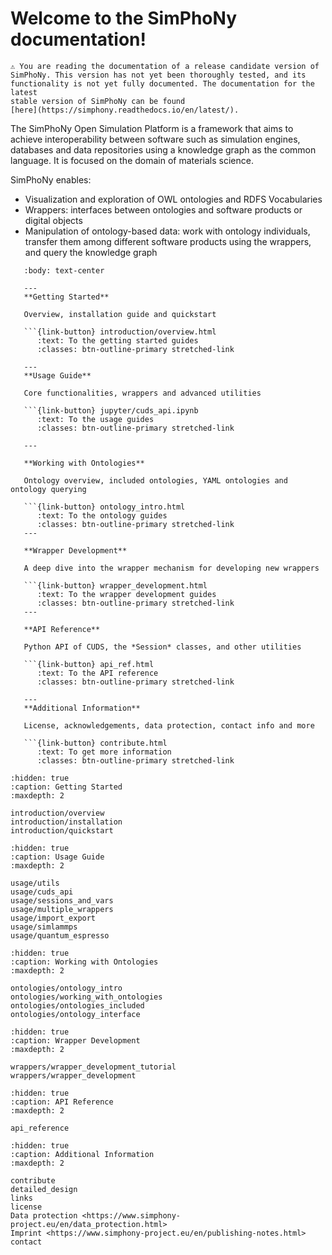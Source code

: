 # Welcome to the SimPhoNy documentation!

```{note}
⚠️ You are reading the documentation of a release candidate version of
SimPhoNy. This version has not yet been thoroughly tested, and its
functionality is not yet fully documented. The documentation for the latest
stable version of SimPhoNy can be found
[here](https://simphony.readthedocs.io/en/latest/).
```

The SimPhoNy Open Simulation Platform is a framework that aims to achieve
interoperability between software such as simulation engines, databases and
data repositories using a knowledge graph as the common language. It is focused
on the domain of materials science.

SimPhoNy enables:

- Visualization and exploration of OWL ontologies and RDFS Vocabularies
- Wrappers: interfaces between ontologies and software products or digital objects
- Manipulation of ontology-based data: work with ontology individuals, transfer them among different software products using the wrappers, and query the knowledge graph

````{panels}
   :body: text-center

   ---
   **Getting Started**

   Overview, installation guide and quickstart

   ```{link-button} introduction/overview.html
      :text: To the getting started guides
      :classes: btn-outline-primary stretched-link

   ---
   **Usage Guide**

   Core functionalities, wrappers and advanced utilities

   ```{link-button} jupyter/cuds_api.ipynb
      :text: To the usage guides
      :classes: btn-outline-primary stretched-link

   ---

   **Working with Ontologies**

   Ontology overview, included ontologies, YAML ontologies and ontology querying

   ```{link-button} ontology_intro.html
      :text: To the ontology guides
      :classes: btn-outline-primary stretched-link
   ---

   **Wrapper Development**

   A deep dive into the wrapper mechanism for developing new wrappers

   ```{link-button} wrapper_development.html
      :text: To the wrapper development guides
      :classes: btn-outline-primary stretched-link
   ---

   **API Reference**

   Python API of CUDS, the *Session* classes, and other utilities

   ```{link-button} api_ref.html
      :text: To the API reference
      :classes: btn-outline-primary stretched-link

   ---
   **Additional Information**

   License, acknowledgements, data protection, contact info and more

   ```{link-button} contribute.html
      :text: To get more information
      :classes: btn-outline-primary stretched-link
````

```{toctree}
:hidden: true
:caption: Getting Started
:maxdepth: 2

introduction/overview
introduction/installation
introduction/quickstart
```

```{toctree}
:hidden: true
:caption: Usage Guide
:maxdepth: 2

usage/utils
usage/cuds_api
usage/sessions_and_vars
usage/multiple_wrappers
usage/import_export
usage/simlammps
usage/quantum_espresso
```

```{toctree}
:hidden: true
:caption: Working with Ontologies
:maxdepth: 2

ontologies/ontology_intro
ontologies/working_with_ontologies
ontologies/ontologies_included
ontologies/ontology_interface
```

```{toctree}
:hidden: true
:caption: Wrapper Development
:maxdepth: 2

wrappers/wrapper_development_tutorial
wrappers/wrapper_development
```

```{toctree}
:hidden: true
:caption: API Reference
:maxdepth: 2

api_reference
```

```{toctree}
:hidden: true
:caption: Additional Information
:maxdepth: 2

contribute
detailed_design
links
license
Data protection <https://www.simphony-project.eu/en/data_protection.html>
Imprint <https://www.simphony-project.eu/en/publishing-notes.html>
contact
```
